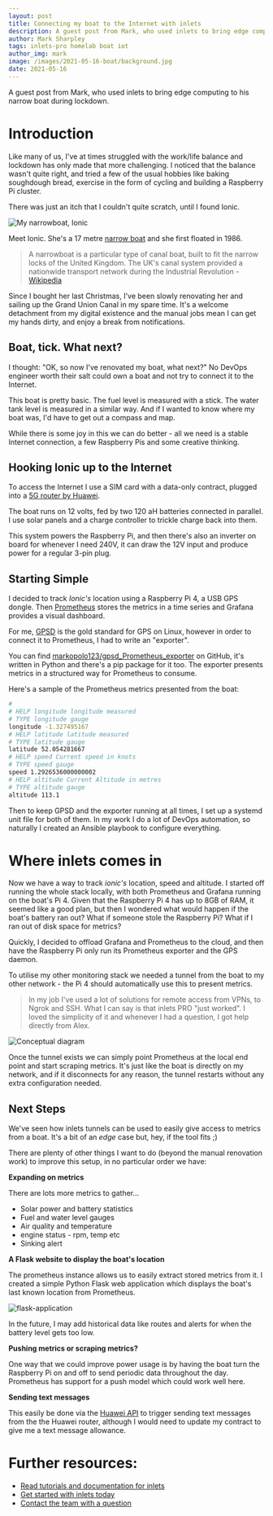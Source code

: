 ```yaml
---
layout: post
title: Connecting my boat to the Internet with inlets
description: A guest post from Mark, who used inlets to bring edge computing to his narrow boat during lockdown.
author: Mark Sharpley
tags: inlets-pro homelab boat iot
author_img: mark
image: /images/2021-05-16-boat/background.jpg
date: 2021-05-16
---
```


A guest post from Mark, who used inlets to bring edge computing to his narrow boat during lockdown.

# Introduction

Like many of us, I've at times struggled with the work/life balance and lockdown has only made that more challenging. I noticed that the balance wasn't quite right, and tried a few of the usual hobbies like baking soughdough bread, exercise in the form of cycling and building a Raspberry Pi cluster.

There was just an itch that I couldn't quite scratch, until I found Ionic.

![My narrowboat, Ionic](/images/2021-05-16-boat/boat.jpg)

Meet Ionic. She's a 17 metre [narrow boat](https://en.wikipedia.org/wiki/Narrowboat) and she first floated in 1986.

> A narrowboat is a particular type of canal boat, built to fit the narrow locks of the United Kingdom. The UK's canal system provided a nationwide transport network during the Industrial Revolution - [Wikipedia](https://en.wikipedia.org/wiki/Narrowboat)

Since I bought her last Christmas, I've been slowly renovating her and sailing up the Grand Union Canal in my spare time. It's a welcome detachment from my digital existence and the manual jobs mean I can get my hands dirty, and enjoy a break from notifications.

## Boat, tick. What next?

I thought: "OK, so now I've renovated my boat, what next?" No DevOps engineer worth their salt could own a boat and not try to connect it to the Internet.

This boat is pretty basic. The fuel level is measured with a stick. The water tank level is measured in a similar way. And if I wanted to know where my boat was, I'd have to get out a compass and map.

While there is some joy in this we can do better - all we need is a stable Internet connection, a few Raspberry Pis and some creative thinking.

## Hooking Ionic up to the Internet

To access the Internet I use a SIM card with a data-only contract, plugged into a [5G router by Huawei](https://consumer.huawei.com/en/routers/5g-cpe-pro/specs/).

The boat runs on 12 volts, fed by two 120 aH batteries connected in parallel. I use solar panels and a charge controller to trickle charge back into them.

This system powers the Raspberry Pi, and then there's also an inverter on board for whenever I need 240V, it can draw the 12V input and produce power for a regular 3-pin plug. 

## Starting Simple

I decided to track *Ionic's* location using a Raspberry Pi 4, a USB GPS dongle. Then [Prometheus](https://prometheus.io/) stores the metrics in a time series and Grafana provides a visual dashboard.

For me, [GPSD](https://gpsd.gitlab.io/gpsd/) is the gold standard for GPS on Linux, however in order to connect it to Prometheus, I had to write an "exporter".

You can find [markopolo123/gpsd_Prometheus_exporter](https://github.com/markopolo123/gpsd_Prometheus_exporter) on GitHub, it's written in Python and there's a pip package for it too. The exporter presents metrics in a structured way for Prometheus to consume.

Here's a sample of the Prometheus metrics presented from the boat:

```bash
#
# HELP longitude longitude measured
# TYPE longitude gauge
longitude -1.327495167
# HELP latitude latitude measured
# TYPE latitude gauge
latitude 52.054281667
# HELP speed Current speed in knots
# TYPE speed gauge
speed 1.2926536000000002
# HELP altitude Current Altitude in metres
# TYPE altitude gauge
altitude 113.1
```

Then to keep GPSD and the exporter running at all times, I set up a systemd unit file for both of them. In my work I do a lot of DevOps automation, so naturally I created an Ansible playbook to configure everything.

# Where inlets comes in

Now we have a way to track *ionic's* location, speed and altitude. I started off running the whole stack locally, with both Prometheus and Grafana running on the boat's Pi 4. Given that the Raspberry Pi 4 has up to 8GB of RAM, it seemed like a good plan, but then I wondered what would happen if the boat's battery ran out? What if someone stole the Raspberry Pi? What if I ran out of disk space for metrics?

Quickly, I decided to offload Grafana and Prometheus to the cloud, and then have the Raspberry Pi only run its Prometheus exporter and the GPS daemon.

To utilise my other monitoring stack we needed a tunnel from the boat to my other network - the Pi 4 should automatically use this to present metrics.

> In my job I've used a lot of solutions for remote access from VPNs, to Ngrok and SSH. What I can say is that inlets PRO "just worked". I loved the simplicity of it and whenever I had a question, I got help directly from Alex.

![Conceptual diagram](/images/2021-05-16-boat/boat-inlets.jpg)

Once the tunnel exists we can simply point Prometheus at the local end point and start scraping metrics. It's just like the boat is directly on my network, and if it disconnects for any reason, the tunnel restarts without any extra configuration needed.

## Next Steps

We've seen how inlets tunnels can be used to easily give access to metrics from a boat. It's a bit of an *edge* case but, hey, if the tool fits ;)

There are plenty of other things I want to do (beyond the manual renovation work) to improve this setup, in no particular order we have:

**Expanding on metrics**

There are lots more metrics to gather...
* Solar power and battery statistics
* Fuel and water level gauges
* Air quality and temperature
* engine status - rpm, temp etc
* Sinking alert

**A Flask website to display the boat's location**

The prometheus instance allows us to easily extract stored metrics from it. I created a simple Python Flask web application which displays the boat's last known location from Prometheus.

![flask-application](/images/2021-05-16-boat/flask-app.png)

In the future, I may add historical data like routes and alerts for when the battery level gets too low.

**Pushing metrics or scraping metrics?**

One way that we could improve power usage is by having the boat turn the Raspberry Pi on and off to send periodic data throughout the day. Prometheus has support for a push model which could work well here.

**Sending text messages**

This easily be done via the [Huawei API](https://github.com/Salamek/huawei-lte-api/tree/master/huawei_lte_api) to trigger sending text messages from the the Huawei router, although I would need to update my contract to give me a text message allowance.

# Further resources:

* [Read tutorials and documentation for inlets](https://docs.inlets.dev/)
* [Get started with inlets today](https://inlets.dev)
* [Contact the team with a question](https://inlets.dev/contact)
